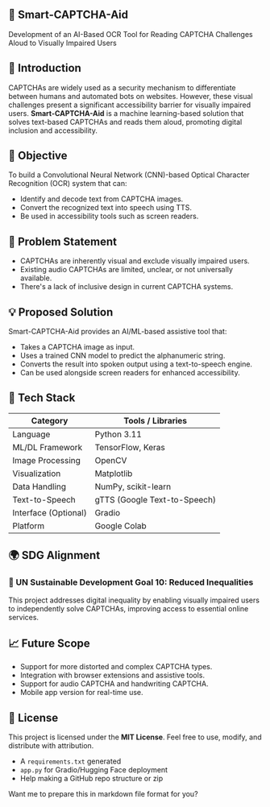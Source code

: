 ## 🧠 Smart-CAPTCHA-Aid
Development of an AI-Based OCR Tool for Reading CAPTCHA Challenges Aloud to Visually Impaired Users

## 📖 Introduction
CAPTCHAs are widely used as a security mechanism to differentiate between humans and automated bots on websites. However, these visual challenges present a significant accessibility barrier for visually impaired users.
**Smart-CAPTCHA-Aid** is a machine learning-based solution that solves text-based CAPTCHAs and reads them aloud, promoting digital inclusion and accessibility.

## 🎯 Objective
To build a Convolutional Neural Network (CNN)-based Optical Character Recognition (OCR) system that can:
* Identify and decode text from CAPTCHA images.
* Convert the recognized text into speech using TTS.
* Be used in accessibility tools such as screen readers.

## 🚧 Problem Statement
* CAPTCHAs are inherently visual and exclude visually impaired users.
* Existing audio CAPTCHAs are limited, unclear, or not universally available.
* There's a lack of inclusive design in current CAPTCHA systems.

## 💡 Proposed Solution
Smart-CAPTCHA-Aid provides an AI/ML-based assistive tool that:
* Takes a CAPTCHA image as input.
* Uses a trained CNN model to predict the alphanumeric string.
* Converts the result into spoken output using a text-to-speech engine.
* Can be used alongside screen readers for enhanced accessibility.

## 🔧 Tech Stack

| Category             | Tools / Libraries            |
| -------------------- | ---------------------------- |
| Language             | Python 3.11                  |
| ML/DL Framework      | TensorFlow, Keras            |
| Image Processing     | OpenCV                       |
| Visualization        | Matplotlib                   |
| Data Handling        | NumPy, scikit-learn          |
| Text-to-Speech       | gTTS (Google Text-to-Speech) |
| Interface (Optional) | Gradio                       |
| Platform             | Google Colab                 |

## 🌍 SDG Alignment
### 🎯 UN Sustainable Development Goal 10: **Reduced Inequalities**
This project addresses digital inequality by enabling visually impaired users to independently solve CAPTCHAs, improving access to essential online services.

## 📈 Future Scope
* Support for more distorted and complex CAPTCHA types.
* Integration with browser extensions and assistive tools.
* Support for audio CAPTCHA and handwriting CAPTCHA.
* Mobile app version for real-time use.

## 📄 License
This project is licensed under the **MIT License**.
Feel free to use, modify, and distribute with attribution.

* A `requirements.txt` generated
* `app.py` for Gradio/Hugging Face deployment
* Help making a GitHub repo structure or zip

Want me to prepare this in markdown file format for you?
